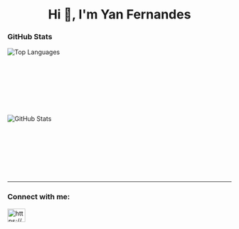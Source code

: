 <h1 align="center">Hi 👋, I'm Yan Fernandes</h1>

<h3>GitHub Stats</h3>
        <p>
            <img align="left" src="https://github-readme-stats.vercel.app/api/top-langs?username=yancfgomes&show_icons=true&locale=en&layout=compact&theme=merko" alt="Top Languages" />
        </p>
        <br><br><br><br><br><br><br><br>
        <p>
            <img align="left" src="https://github-readme-stats.vercel.app/api?username=yancfgomes&show_icons=true&locale=en&theme=merko" alt="GitHub Stats" />
        </p>
        <br><br><br><br><br><br><br><br>
<hr>
<h3 align="left">Connect with me:</h3>
<p align="left">
<a href="https://linkedin.com/in/https://www.linkedin.com/in/yancfgomes/" target="blank"><img align="center" src="https://raw.githubusercontent.com/rahuldkjain/github-profile-readme-generator/master/src/images/icons/Social/linked-in-alt.svg" alt="https://www.linkedin.com/in/yan-da-costa-fernandes-gomes-46353819a/" height="30" width="40" /></a>
</p>

